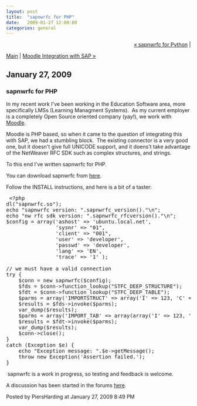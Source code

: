 ```yaml
---
layout: post
title:  "sapnwrfc for PHP"
date:   2009-01-27 12:00:00
categories: general
---
```

<p align="right">
<a href="http://www.piersharding.com/blog/archives/2007/05/sapnwrfc_for_py.html">&laquo; sapnwrfc for Python</a> |

<a href="http://www.piersharding.com/blog/">Main</a>
| <a href="http://www.piersharding.com/blog/archives/2009/02/moodle_integrat.html">Moodle Integration with SAP &raquo;</a>

</p>

<h2>January 27, 2009</h2>

<h3>sapnwrfc for PHP</h3>

<p>In my recent work I've been working in the Education Software area, more specifically LMSs (Learning Managment Systems).&nbsp; As my current employer is a completely Open Source oriented company (yay!), we work with <a href="http://www.moodle.org/" target="_blank">Moodle</a>.</p><p>Moodle is PHP based, so when it came to the question of integrating this with SAP, we had a stumbling block.&nbsp; The existing connector is a very good one, but it doesn't give full UNICODE support, and it doens't take advantage of the NetWeaver RFC SDK such as complex structures, and strings.</p><p>To this end I've written sapnwrfc for PHP.</p><p>You can download sapnwrfc from <a href="http://www.piersharding.com/download/php/sapnwrfc/" target="_blank">here</a>.</p><p>Follow the INSTALL instructions, and here is a bit of a taster:</p><pre>&nbsp;&lt;?php<br />dl(&quot;sapnwrfc.so&quot;);<br />echo &quot;sapnwrfc version: &quot;.sapnwrfc_version().&quot;\n&quot;;<br />echo &quot;nw rfc sdk version: &quot;.sapnwrfc_rfcversion().&quot;\n&quot;;<br />$config = array('ashost' =&gt; 'ubuntu.local.net',<br />&nbsp;&nbsp;&nbsp;&nbsp;&nbsp;&nbsp;&nbsp;&nbsp;&nbsp;&nbsp;&nbsp;&nbsp;&nbsp;&nbsp;&nbsp; 'sysnr' =&gt; &quot;01&quot;,<br />&nbsp;&nbsp;&nbsp;&nbsp;&nbsp;&nbsp;&nbsp;&nbsp;&nbsp;&nbsp;&nbsp;&nbsp;&nbsp;&nbsp;&nbsp; 'client' =&gt; &quot;001&quot;,<br />&nbsp;&nbsp;&nbsp;&nbsp;&nbsp;&nbsp;&nbsp;&nbsp;&nbsp;&nbsp;&nbsp;&nbsp;&nbsp;&nbsp;&nbsp; 'user' =&gt; 'developer',<br />&nbsp;&nbsp;&nbsp;&nbsp;&nbsp;&nbsp;&nbsp;&nbsp;&nbsp;&nbsp;&nbsp;&nbsp;&nbsp;&nbsp;&nbsp; 'passwd' =&gt; 'developer',<br />&nbsp;&nbsp;&nbsp;&nbsp;&nbsp;&nbsp;&nbsp;&nbsp;&nbsp;&nbsp;&nbsp;&nbsp;&nbsp;&nbsp;&nbsp; 'lang' =&gt; 'EN',<br />&nbsp;&nbsp;&nbsp;&nbsp;&nbsp;&nbsp;&nbsp;&nbsp;&nbsp;&nbsp;&nbsp;&nbsp;&nbsp;&nbsp;&nbsp; 'trace' =&gt; '1' );<br /><br />// we must have a valid connection<br />try {<br />&nbsp;&nbsp;&nbsp; $conn = new sapnwrfc($config);<br />&nbsp;&nbsp;&nbsp; $fds = $conn-&gt;function_lookup(&quot;STFC_DEEP_STRUCTURE&quot;);<br />&nbsp;&nbsp;&nbsp; $fdt = $conn-&gt;function_lookup(&quot;STFC_DEEP_TABLE&quot;);<br />&nbsp;&nbsp;&nbsp; $parms = array('IMPORTSTRUCT' =&gt; array('I' =&gt; 123, 'C' =&gt; 'AbCdEf', 'STR' =&gt; 'The quick brown fox ...'));<br />&nbsp;&nbsp;&nbsp; $results = $fds-&gt;invoke($parms);<br />&nbsp;&nbsp;&nbsp; var_dump($results);<br />&nbsp;&nbsp;&nbsp; $parms = array('IMPORT_TAB' =&gt; array(array('I' =&gt; 123, 'C' =&gt; 'AbCdEf', 'STR' =&gt; 'The quick brown fox ...')));<br />&nbsp;&nbsp;&nbsp; $results = $fdt-&gt;invoke($parms);<br />&nbsp;&nbsp;&nbsp; var_dump($results);<br />&nbsp;&nbsp;&nbsp; $conn-&gt;close();<br />}<br />catch (Exception $e) {<br />&nbsp;&nbsp;&nbsp; echo &quot;Exception message: &quot;.$e-&gt;getMessage();<br />&nbsp;&nbsp;&nbsp; throw new Exception('Assertion failed.');<br />}<br /></pre>
<p>&nbsp;sapnwrfc is a work in progress, so testing and feedback is welcome. </p><p>A discussion has been started in the forums <a href="https://forums.sdn.sap.com/thread.jspa?threadID=1208671&amp;tstart=0" target="_blank">here</a>. </p>

<div id="a000075more"><div id="more">

</div></div>

<p class="posted">Posted by PiersHarding at January 27, 2009  8:49 PM</p>





